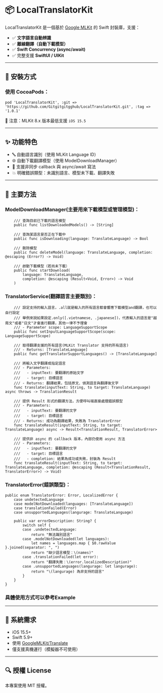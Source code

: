# 📦 LocalTranslatorKit

LocalTranslatorKit 是一個基於 [Google MLKit](https://developers.google.com/ml-kit) 的 Swift 封裝庫，支援：

- ✅ **文字語言自動辨識**
- ✅ **離線翻譯（自動下載模型）**
- ✅ **Swift Concurrency (async/await)**
- ✅ 完整支援 **SwiftUI / UIKit**

---

## 🔧 安裝方式

### 使用 CocoaPods：

```
pod 'LocalTranslatorKit', :git => 'https://github.com/Gitgitgitgghub/LocalTranslatorKit.git', :tag => '1.0.1'
```

📌 注意：MLKit 8.x 版本最低支援 `iOS 15.5`

---

## ✨ 功能特色

- 🔤 自動語言識別（使用 MLKit Language ID）
- 🌐 自動下載翻譯模型（使用 ModelDownloadManager）
- 🔁 支援非同步 callback 與 async/await 寫法
- 💥 明確錯誤類型：未識別語言、模型未下載、翻譯失敗

---

## 📘 主要方法

### ModelDownloadManager(主要用來下載模型或管理模型)：

```
    /// 查詢目前已下載的語言模型
    public func listDownloadedModels() -> [String] 

    /// 查詢某語言是否正在下載中
    public func isDownloading(language: TranslateLanguage) -> Bool 
    
    /// 刪除模型
    public func deleteModel(language: TranslateLanguage, completion: @escaping (Error?) -> Void) 
    
    /// 啟動下載模型（若尚未下載）
    public func startDownload(
        language: TranslateLanguage,
        completion: @escaping (Result<Void, Error>) -> Void
    )
```

### TranslatorService(翻譯語言主要類別)：

```
    /// 設定支持的輸入語言，.all就是輸入的所有語言都會響應下載模型and翻譯，也可以自行設定
    /// 舉例來說如果設定.only([.vietnamese, .japanese])，代表輸入的語言是"越南文"或者"日文"才會進行翻譯，其他一律不予理會
    /// - Parameter scope: LanguageSupportScope
    public func setInputLanguageSupportScope(scope: LanguageSupportScope)
    
    /// 取得翻譯支援的所有語言(MLKit Translator 支持的所有語言)
    /// - Returns: [TranslateLanguage]
    public func getTranslatorSupportLanguages() -> [TranslateLanguage]
    
    /// 將輸入文字翻譯成指定語言
    /// - Parameters:
    ///   - inputText: 要翻譯的原始文字
    ///   - target: 目標語言
    /// - Returns: 翻譯結果，包括原文、偵測語言與翻譯後文字
    func translate(inputText: String, to target: TranslateLanguage) async throws -> TranslationResult
    
    /// 提供 Result 形式的翻譯方法，方便呼叫端直接處理錯誤類型
    /// - Parameters:
    ///   - inputText: 要翻譯的文字
    ///   - target: 目標語言
    /// - Returns: 成功為翻譯結果，失敗為 TranslatorError
    func translateResult(inputText: String, to target: TranslateLanguage) async -> Result<TranslationResult, TranslatorError>
    
    /// 提供非 async 的 callback 版本，內部仍使用 async 方法
    /// - Parameters:
    ///   - inputText: 要翻譯的文字
    ///   - target: 目標語言
    ///   - completion: 結果為成功或失敗，封裝為 Result
    func translateResult(inputText: String, to target: TranslateLanguage, completion: @escaping (Result<TranslationResult, TranslatorError>) -> Void)
```

### TranslatorError(錯誤類型)：
```
public enum TranslatorError: Error, LocalizedError {
    case undetectedLanguage
    case modelNotDownloaded(languages: [TranslateLanguage])
    case translationFailed(Error)
    case unsupportedLanguages(langurage: TranslateLanguage)

    public var errorDescription: String? {
        switch self {
        case .undetectedLanguage:
            return "無法識別語言"
        case .modelNotDownloaded(let languages):
            let names = languages.map { $0.rawValue }.joined(separator: ", ")
            return "缺少語言模型：\(names)"
        case .translationFailed(let error):
            return "翻譯失敗：\(error.localizedDescription)"
        case .unsupportedLanguages(langurage: let langurage):
            return "\(langurage) 為非支持的語言"
        }
    }
}
```

### 具體使用方式可以參考Example

---

## 📄 系統需求

- iOS 15.5+
- Swift 5.9+
- 使用 [GoogleMLKit/Translate](https://developers.google.com/ml-kit/language/translation/ios)
- 僅支援真機運行（模擬器不可使用）

---

## 🔍 授權 License

本專案使用 MIT 授權。

